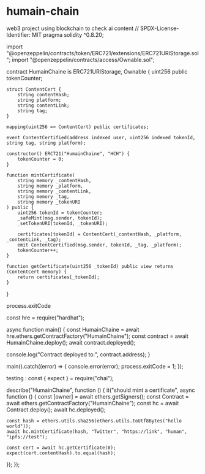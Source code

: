 # humain-chain
web3 project using blockchain to check ai content
// SPDX-License-Identifier: MIT
pragma solidity ^0.8.20;

import "@openzeppelin/contracts/token/ERC721/extensions/ERC721URIStorage.sol";
import "@openzeppelin/contracts/access/Ownable.sol";

contract HumainChaine is ERC721URIStorage, Ownable {
    uint256 public tokenCounter;

    struct ContentCert {
        string contentHash;
        string platform;
        string contentLink;
        string tag;
    }

    mapping(uint256 => ContentCert) public certificates;

    event ContentCertified(address indexed user, uint256 indexed tokenId, string tag, string platform);

    constructor() ERC721("HumainChaine", "HCH") {
        tokenCounter = 0;
    }

    function mintCertificate(
        string memory _contentHash,
        string memory _platform,
        string memory _contentLink,
        string memory _tag,
        string memory _tokenURI
    ) public {
        uint256 tokenId = tokenCounter;
        _safeMint(msg.sender, tokenId);
        _setTokenURI(tokenId, _tokenURI);

        certificates[tokenId] = ContentCert(_contentHash, _platform, _contentLink, _tag);
        emit ContentCertified(msg.sender, tokenId, _tag, _platform);
        tokenCounter++;
    }

    function getCertificate(uint256 _tokenId) public view returns (ContentCert memory) {
        return certificates[_tokenId];
    }
}

process.exitCode

const hre = require("hardhat");

async function main() {
  const HumainChaine = await hre.ethers.getContractFactory("HumainChaine");
  const contract = await HumainChaine.deploy();
  await contract.deployed();

  console.log("Contract deployed to:", contract.address);
}

main().catch((error) => {
  console.error(error);
  process.exitCode = 1;
});

testing :
const { expect } = require("chai");

describe("HumainChaine", function () {
  it("should mint a certificate", async function () {
    const [owner] = await ethers.getSigners();
    const Contract = await ethers.getContractFactory("HumainChaine");
    const hc = await Contract.deploy();
    await hc.deployed();

    const hash = ethers.utils.sha256(ethers.utils.toUtf8Bytes("hello world"));
    await hc.mintCertificate(hash, "Twitter", "https://link", "human", "ipfs://test");

    const cert = await hc.getCertificate(0);
    expect(cert.contentHash).to.equal(hash);
  });
});
